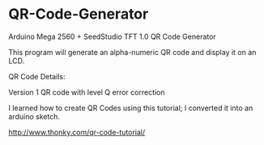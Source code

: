 QR-Code-Generator
=================

Arduino Mega 2560 + SeedStudio TFT 1.0 QR Code Generator 

This program will generate an alpha-numeric QR code and display it on an LCD.  

QR Code Details:

Version 1 QR code with level Q error correction



I learned how to create QR Codes using this tutorial; I converted it into an arduino sketch.

http://www.thonky.com/qr-code-tutorial/
